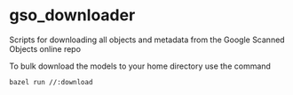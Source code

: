 # gso_downloader
Scripts for downloading all objects and metadata from the Google Scanned Objects online repo

To bulk download the models to your home directory use the command
```
bazel run //:download
```
